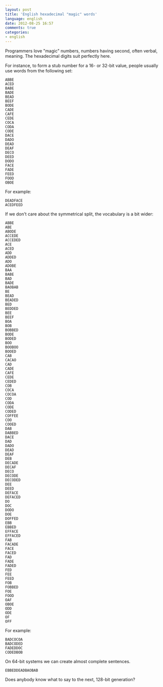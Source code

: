 ```yaml
---
layout: post
title: 'English hexadecimal "magic" words'
language: english
date: 2012-08-25 16:57
comments: true
categories: 
- english
---
```

Programmers love "magic" numbers, numbers having second, often verbal, meaning. The hexadecimal digits suit perfectly here.

For instance, to form a stub number for a 16- or 32-bit value, people usually use words from the following set:

    ABBE
    ACED
    BABE
    BADE
    BEAD
    BEEF
    BODE
    CADE
    CAFE
    CEDE
    COCA
    CODA
    CODE
    DACE
    DADO
    DEAD
    DEAF
    DECO
    DEED
    DODO
    FACE
    FADE
    FEED
    FOOD
    OBOE

For example:

    DEADFACE
    ACEDFEED  

If we don't care about the symmetrical split, the vocabulary is a bit wider:

    ABBE
    ABE
    ABODE
    ACCEDE
    ACCEDED
    ACE
    ACED
    ADD
    ADDED
    ADO
    ADOBE
    BAA
    BABE
    BAD
    BADE
    BAOBAB
    BE
    BEAD
    BEADED
    BED
    BEDDED
    BEE
    BEEF
    BOA
    BOB
    BOBBED
    BODE
    BODED
    BOO
    BOOBOO
    BOOED
    CAB
    CACAO
    CAD
    CADE
    CAFE
    CEDE
    CEDED
    COB
    COCA
    COCOA
    COD
    CODA
    CODE
    CODED
    COFFEE
    COO
    COOED
    DAB
    DABBED
    DACE
    DAD
    DADO
    DEAD
    DEAF
    DEB
    DECADE
    DECAF
    DECO
    DECODE
    DECODED
    DEE
    DEED
    DEFACE
    DEFACED
    DO
    DOC
    DODO
    DOE
    DOFFED
    EBB
    EBBED
    EFFACE
    EFFACED
    FAB
    FACADE
    FACE
    FACED
    FAD
    FADE
    FADED
    FED
    FEE
    FEED
    FOB
    FOBBED
    FOE
    FOOD
    OAF
    OBOE
    ODD
    ODE
    OF
    OFF

For example:

    BADCOCOA
    BADCODED
    FADEDDOC
    CODEDBOB

On 64-bit systems we can create almost complete sentences. 

    EBBEDDEADBAOBAB
    
Does anybody know what to say to the next, 128-bit generation?
